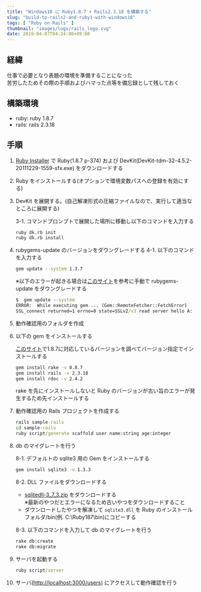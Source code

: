 ```yaml
---
title: "Windows10 に Ruby1.8.7 + Rails2.3.18 を構築する"
slug: "build-to-rails2-and-ruby1-with-windows10"
tags: [ "Ruby on Rails" ]
thumbnail: "images/logo/rails_logo.svg"
date: 2019-04-07T04:24:08+09:00
---
```


## 経緯

仕事で必要となり表題の環境を準備することになった  
苦労したためその際の手順およびハマった点等を備忘録として残しておく

## 構築環境

* ruby: ruby 1.8.7
* rails: rails 2.3.18

## 手順

1. [Ruby Installer](https://rubyinstaller.org/downloads/archives/) で Ruby(1.8.7 p-374) および DevKit(DevKit-tdm-32-4.5.2-20111229-1559-sfx.exe) をダウンロードする
2. Ruby をインストールする(オプションで環境変数パスへの登録を有効にする)
3. DevKit を展開する。(自己解凍形式の圧縮ファイルなので、実行して適当なところに展開する)

    3-1. コマンドプロンプトで展開した場所に移動し以下のコマンドを入力する

    ```bat
    ruby dk.rb init
    ruby dk.rb install
    ```

4. rubygems-update のバージョンをダウングレードする
    4-1. 以下のコマンドを入力する

    ```bat
    gem update --system 1.3.7
    ```

    ※以下のエラーが起きる場合は[このサイト](https://bundler.io/v1.16/guides/rubygems_tls_ssl_troubleshooting_guide.html#updating-rubygems)を参考に手動で rubygems-update をダウングレードする

    ```bat
    $  gem update --system
    ERROR:  While executing gem ... (Gem::RemoteFetcher::FetchError)
    SSL_connect returned=1 errno=0 state=SSLv2/v3 read server hello A: tlsv1 alert protocol version (https://rubygems.org/latest_specs.4.8.gz)
    ```

5. 動作確認用のフォルダを作成
6. 以下の gem をインストールする

    [このサイト](https://rubygems.org/gems)で1.8.7に対応しているバージョンを調べてバージョン指定でインストールする

    ```bat
    gem install rake -v 0.8.7
    gem install rails -v 2.3.18
    gem install rdoc -v 2.4.2
    ```

    rake を先にインストールしないと Ruby のバージョンが古い旨のエラーが発生するため先インストールする
7. 動作確認用の Rails プロジェクトを作成する

    ```bat
    rails sample-rails
    cd sample-rails
    ruby script/generate scaffold user name:string age:integer
    ```

8. db のマイグレートを行う

    8-1. デフォルトの sqlite3 用の Gem をインストールする

    ```bat
    gem install sqlite3 -v 1.3.3
    ```

    8-2. DLL ファイルをダウンロードする

    * [sqlitedll-3_7_3.zip](http://www.sqlite.org/sqlitedll-3_7_3.zip) をダウンロードする  
      ※最新のやつだとエラーになるため古いやつをダウンロードすること
    * ダウンロードしたやつを解凍して `sqlite3.dll`
 を Ruby のインストールフォルダ/bin(例. C:\Ruby187\bin)にコピーする

    8-3. 以下のコマンドを入力して db のマイグレートを行う

    ```bat
    rake db:create
    rake db:migrate
    ```

9. サーバを起動する

    ```bat
    ruby script/server
    ```

10. サーバ(<http://localhost:3000/users)> にアクセスして動作確認を行う
